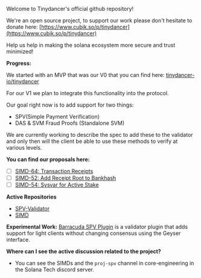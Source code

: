Welcome to Tinydancer's official github repository!

We're an open source project, to support our work please don't hesitate to donate here: [https://www.cubik.so/p/tinydancer](https://www.cubik.so/p/tinydancer)

Help us help in making the solana ecosystem more secure and trust minimized! 

**Progress:**

We started with an MVP that was our V0 that you can find here: [tinydancer-io/tinydancer](https://github.com/tinydancer-io/tinydancer)

For our V1 we plan to integrate this functionality into the protocol.

Our goal right now is to add support for two things:
- SPV(Simple Payment Verification)
- DAS & SVM Fraud Proofs (Standalone SVM)

We are currently working to describe the spec to add these to the validator and only then will the client
be able to use these methods to verify at various levels.

**You can find our proposals here:**
- [ ] [SIMD-64: Transaction Receipts](https://github.com/solana-foundation/solana-improvement-documents/64)
- [ ] [SIMD-52: Add Receipt Root to Bankhash](https://github.com/solana-foundation/solana-improvement-documents/52)
- [ ] [SIMD-54: Sysvar for Active Stake](https://github.com/solana-foundation/solana-improvement-documents/54)

**Active Repositories**
- [SPV-Validator](https://github.com/tinydancer-io/solana-validator/tree/anoushk1234/receipt-tree)
- [SIMD](https://github.com/tinydancer-io/solana-improvement-documents)

**Experimental Work:**
[Barracuda SPV Plugin](https://github.com/tinydancer-io/barracuda) is a validator plugin that adds support for light clients without changing consensus using the Geyser interface.

**Where can I see the active discussion related to the project?**
- You can see the SIMDs and the `proj-spv` channel in core-engineering in the Solana Tech discord server.



